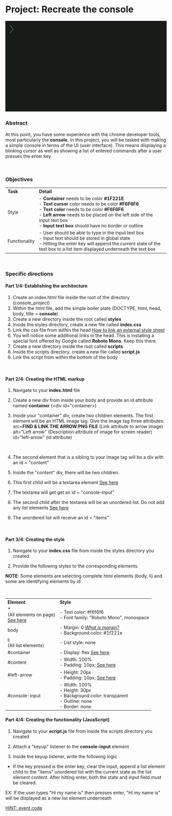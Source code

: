 # Project: Recreate the console

![Sample](./assets/sample.gif)

### Abstract

At this point, you have some experience with the chrome developer tools, most particularly the **console.** In this project, you will be tasked with making a simple console in terms of the UI (user interface). This means displaying a blinking cursor as well as showing a list of entered commands after a user presses the enter key.

<br>

### Objectives

<table>
  <tr>
    <td><b>Task</b></td>
    <td><b>Detail</b></td>
  </tr>
  <tr>
    <td>Style</td>
    <td>
    - <b>Container</b> needs to be color <b>#1F221E</b>
    <br>
    - <b>Text cursor</b> color needs to be color <b>#F6F6F6</b>
    <br>
    - <b>Text color</b> needs to be color <b>#F6F6F6</b>
    <br>
    - <b>Left arrow</b> needs to be placed on the left side of the input text box
    <br>
    - <b>Input text box</b> should have no border or outline
    </td>
  </tr>
  <tr>
    <td>Functionality</td>
    <td>
    - User should be able to type in the input text box
    <br>
    - Input text should be stored in global state
    <br>
    - Hitting the enter key will append the current state of the text box to a list item displayed underneath the text box
    </td>
  </tr>
</table>

<br>

### Specific directions

#### Part 1/4: Establishing the architecture

1. Create an index.html file inside the root of the directory (console_project)
1. Within the html file, add the simple boiler plate (DOCTYPE, html, head, body, title = **console**)
1. Create a new directory inside the root called **styles**
1. Inside the styles directory, create a new file called **index.css**
1. Link the css file from within the head [How to link an external style sheet](https://www.w3schools.com/css/css_howto.asp)
1. You will notice some additional links in the head. This is installing a special font offered by Google called **Roboto Mono**. Keep this there.
1. Create a new directory inside the root called **scripts**
1. Inside the scripts directory, create a new file called **script.js**
1. Link the script from within the bottom of the body

<br>

#### Part 2/4: Creating the HTML markup

1. Navigate to your **index.html** file

1. Create a new div from inside your body and provide an id attribute named **container** (<div id="container></div>)

1. Inside your "container" div, create two children elements. The first element will be an HTML image tag. Give the image tag three attributes:
   <br>src=**FIND & LINK THE ARROW.PNG FILE** (Link attribute to arrow image)
   <br>alt="Left arrow" (Description attribute of image for screen reader)
   <br>id="left-arrow" (id attribute)

   <br>

1. The second element that is a sibling to your image tag will be a div with an id = "content"

1. Inside the "content" div, there will be two children.

1. This first child will be a textarea element [See here](https://www.w3schools.com/tags/tag_textarea.asp)

1. The textarea will get get an id = "console-input"

1. The second child after the textarea will be an unordered list. Do not add any list elements [See here](https://www.w3schools.com/html/html_lists_unordered.asp)

1. The unordered list will receive an id = "items"

<br>

#### Part 3/4: Creating the style

1. Navigate to your **index.css** file from inside the styles directory you created

1. Provide the following styles to the corresponding elements. <br>

**NOTE**: Some elements are selecting complete html elements (body, li) and some are identifying elements by id

<br>

<table>
  <tr>
    <td><b>Element</b></td>
    <td><b>Style</b></td>
  </tr>
  <tr>
    <td>* <br> (All elements on page) <br> <a href="https://www.w3schools.com/cssref/sel_all.asp">See here</a>
    </td>
    <td>
      - Text color: #f6f6f6 <br>
      - Font family: "Roboto Mono", monospace
    </td>
  </tr>
  <tr>
    <td>body</td>
    <td>
      - Margin: 0 <a href="https://www.w3schools.com/css/css_margin.asp"><em>What is margin?</em></a><br>
      - Background color: #1f221e
    </td>
  </tr>
  <tr>
    <td>li <br> (All list elements)</td>
    <td>
      - List style: none <br>
    </td>
  </tr>
  <tr>
    <td>#container</td>
    <td>
      - Display: flex <a href="https://www.w3schools.com/css/css3_flexbox.asp">See here</a>
    </td>
  </tr>
  <tr>
    <td>#content</td>
    <td>
      - Width: 100% <br>
      - Padding: 10px; <a href="https://www.w3schools.com/cssref/pr_padding.asp">See here</a>
    </td>
  </tr>
  <tr>
    <td>#left-arrow</td>
    <td>
      - Height: 20px <br>
      - Padding: 10px; <a href="https://www.w3schools.com/cssref/pr_padding.asp">See here</a>
    </td>
  </tr>
  <tr>
    <td>#console-input</td>
    <td>
      - Width: 100% <br>
      - Height: 30px <br>
      - Background color: transparent <br>
      - Outline: none <br>
      - Border: none
    </td>
  </tr>
</table>

#### Part 4/4: Creating the functionality (JavaScript)

1. Navigate to your **script.js** file from inside the scripts directory you created

1. Attach a "keyup" listener to the **console-input** element

1. Inside the keyup listener, write the following logic

- If the key pressed is the enter key, clear the input, append a list element child to the "items" unordered list with the current state as the list element content. After hitting enter, both the state and input field must be cleared.

EX: If the user types "Hi my name is" then presses enter, "Hi my name is" will be displayed as a new list element underneath

[HINT: event.code](https://developer.mozilla.org/en-US/docs/Web/API/KeyboardEvent/code)

